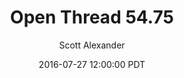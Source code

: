 ---
layout: podcast
title: "Open Thread 54.75"
author: Scott Alexander
description: https://slatestarcodex.com/2016/07/27/open-thread-54-75/
date: 2016-07-27 12:00:00 PDT
length: 60197
duration: 15
guid: open-thread-54-75
---